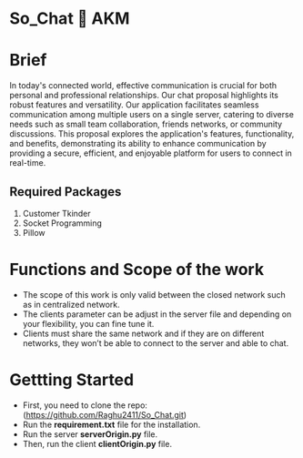 # So_Chat :speech_balloon:  AKM

# Brief
In today's connected world, effective communication is crucial for both personal and professional relationships. Our chat proposal highlights its robust features and versatility. Our application facilitates seamless communication among multiple users on a single server, catering to diverse needs such as small team collaboration, friends networks, or community discussions. This proposal explores the application's features, functionality, and benefits, demonstrating its ability to enhance communication by providing a secure, efficient, and enjoyable platform for users to connect in real-time.

## Required Packages

1. Customer Tkinder
2. Socket Programming
3. Pillow

# Functions and Scope of the work

- The scope of this work is only valid between the closed network such as in centralized network.
- The clients parameter can be adjust in the server file and depending on your flexibility, you can fine tune it.
- Clients must share the same network and if they are on different networks, they won’t be able to connect to the server and able to chat.

# Gettting Started

- First, you need to clone the repo: (https://github.com/Raghu2411/So_Chat.git)
- Run the **requirement.txt** file for the installation.
- Run the server **serverOrigin.py** file.
- Then, run the client **clientOrigin.py** file.
